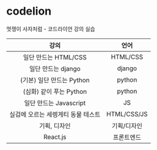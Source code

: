 # codelion
멋쟁이 사자처럼 - 코드라이언 강의 실습

| 강의 |   언어   |   
| :---: | :-----: | 
| 일단 만드는 HTML/CSS | HTML/CSS |
| 일단 만드는 django| django| 
| (기본) 일단 만드는 Python | python| 
| (심화) 같이 푸는 Python| python|
| 일단 만드는 Javascript | JS |
| 실검에 오르는 세렝게티 동물 테스트 | HTML/CSS/JS |
| 기획, 디자인 | 기획/디자인 |
| React.js | 프론트엔드 |
